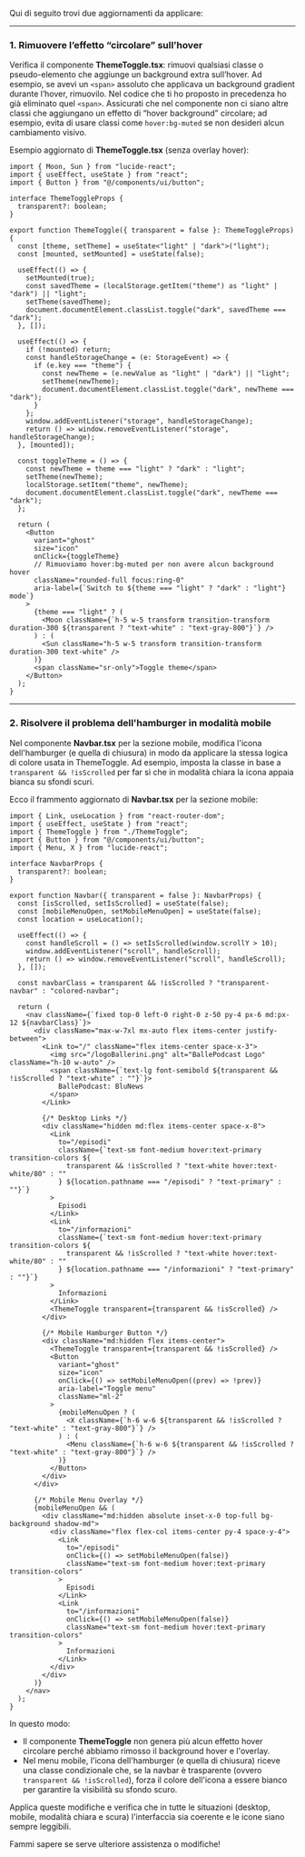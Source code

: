 Qui di seguito trovi due aggiornamenti da applicare:

---

### 1. Rimuovere l’effetto “circolare” sull’hover

Verifica il componente **ThemeToggle.tsx**: rimuovi qualsiasi classe o pseudo-elemento che aggiunge un background extra sull’hover. Ad esempio, se avevi un `<span>` assoluto che applicava un background gradient durante l’hover, rimuovilo. Nel codice che ti ho proposto in precedenza ho già eliminato quel `<span>`. Assicurati che nel componente non ci siano altre classi che aggiungano un effetto di “hover background” circolare; ad esempio, evita di usare classi come `hover:bg-muted` se non desideri alcun cambiamento visivo.

Esempio aggiornato di **ThemeToggle.tsx** (senza overlay hover):

```tsx
import { Moon, Sun } from "lucide-react";
import { useEffect, useState } from "react";
import { Button } from "@/components/ui/button";

interface ThemeToggleProps {
  transparent?: boolean;
}

export function ThemeToggle({ transparent = false }: ThemeToggleProps) {
  const [theme, setTheme] = useState<"light" | "dark">("light");
  const [mounted, setMounted] = useState(false);

  useEffect(() => {
    setMounted(true);
    const savedTheme = (localStorage.getItem("theme") as "light" | "dark") || "light";
    setTheme(savedTheme);
    document.documentElement.classList.toggle("dark", savedTheme === "dark");
  }, []);

  useEffect(() => {
    if (!mounted) return;
    const handleStorageChange = (e: StorageEvent) => {
      if (e.key === "theme") {
        const newTheme = (e.newValue as "light" | "dark") || "light";
        setTheme(newTheme);
        document.documentElement.classList.toggle("dark", newTheme === "dark");
      }
    };
    window.addEventListener("storage", handleStorageChange);
    return () => window.removeEventListener("storage", handleStorageChange);
  }, [mounted]);

  const toggleTheme = () => {
    const newTheme = theme === "light" ? "dark" : "light";
    setTheme(newTheme);
    localStorage.setItem("theme", newTheme);
    document.documentElement.classList.toggle("dark", newTheme === "dark");
  };

  return (
    <Button
      variant="ghost"
      size="icon"
      onClick={toggleTheme}
      // Rimuoviamo hover:bg-muted per non avere alcun background hover
      className="rounded-full focus:ring-0"
      aria-label={`Switch to ${theme === "light" ? "dark" : "light"} mode`}
    >
      {theme === "light" ? (
        <Moon className={`h-5 w-5 transform transition-transform duration-300 ${transparent ? "text-white" : "text-gray-800"}`} />
      ) : (
        <Sun className="h-5 w-5 transform transition-transform duration-300 text-white" />
      )}
      <span className="sr-only">Toggle theme</span>
    </Button>
  );
}
```

---

### 2. Risolvere il problema dell'hamburger in modalità mobile

Nel componente **Navbar.tsx** per la sezione mobile, modifica l'icona dell'hamburger (e quella di chiusura) in modo da applicare la stessa logica di colore usata in ThemeToggle. Ad esempio, imposta la classe in base a `transparent && !isScrolled` per far sì che in modalità chiara la icona appaia bianca su sfondi scuri.

Ecco il frammento aggiornato di **Navbar.tsx** per la sezione mobile:

```tsx
import { Link, useLocation } from "react-router-dom";
import { useEffect, useState } from "react";
import { ThemeToggle } from "./ThemeToggle";
import { Button } from "@/components/ui/button";
import { Menu, X } from "lucide-react";

interface NavbarProps {
  transparent?: boolean;
}

export function Navbar({ transparent = false }: NavbarProps) {
  const [isScrolled, setIsScrolled] = useState(false);
  const [mobileMenuOpen, setMobileMenuOpen] = useState(false);
  const location = useLocation();

  useEffect(() => {
    const handleScroll = () => setIsScrolled(window.scrollY > 10);
    window.addEventListener("scroll", handleScroll);
    return () => window.removeEventListener("scroll", handleScroll);
  }, []);

  const navbarClass = transparent && !isScrolled ? "transparent-navbar" : "colored-navbar";

  return (
    <nav className={`fixed top-0 left-0 right-0 z-50 py-4 px-6 md:px-12 ${navbarClass}`}>
      <div className="max-w-7xl mx-auto flex items-center justify-between">
        <Link to="/" className="flex items-center space-x-3">
          <img src="/logoBallerini.png" alt="BallePodcast Logo" className="h-10 w-auto" />
          <span className={`text-lg font-semibold ${transparent && !isScrolled ? "text-white" : ""}`}>
            BallePodcast: BluNews
          </span>
        </Link>

        {/* Desktop Links */}
        <div className="hidden md:flex items-center space-x-8">
          <Link
            to="/episodi"
            className={`text-sm font-medium hover:text-primary transition-colors ${
              transparent && !isScrolled ? "text-white hover:text-white/80" : ""
            } ${location.pathname === "/episodi" ? "text-primary" : ""}`}
          >
            Episodi
          </Link>
          <Link
            to="/informazioni"
            className={`text-sm font-medium hover:text-primary transition-colors ${
              transparent && !isScrolled ? "text-white hover:text-white/80" : ""
            } ${location.pathname === "/informazioni" ? "text-primary" : ""}`}
          >
            Informazioni
          </Link>
          <ThemeToggle transparent={transparent && !isScrolled} />
        </div>

        {/* Mobile Hamburger Button */}
        <div className="md:hidden flex items-center">
          <ThemeToggle transparent={transparent && !isScrolled} />
          <Button
            variant="ghost"
            size="icon"
            onClick={() => setMobileMenuOpen((prev) => !prev)}
            aria-label="Toggle menu"
            className="ml-2"
          >
            {mobileMenuOpen ? (
              <X className={`h-6 w-6 ${transparent && !isScrolled ? "text-white" : "text-gray-800"}`} />
            ) : (
              <Menu className={`h-6 w-6 ${transparent && !isScrolled ? "text-white" : "text-gray-800"}`} />
            )}
          </Button>
        </div>
      </div>

      {/* Mobile Menu Overlay */}
      {mobileMenuOpen && (
        <div className="md:hidden absolute inset-x-0 top-full bg-background shadow-md">
          <div className="flex flex-col items-center py-4 space-y-4">
            <Link
              to="/episodi"
              onClick={() => setMobileMenuOpen(false)}
              className="text-sm font-medium hover:text-primary transition-colors"
            >
              Episodi
            </Link>
            <Link
              to="/informazioni"
              onClick={() => setMobileMenuOpen(false)}
              className="text-sm font-medium hover:text-primary transition-colors"
            >
              Informazioni
            </Link>
          </div>
        </div>
      )}
    </nav>
  );
}
```

In questo modo:
- Il componente **ThemeToggle** non genera più alcun effetto hover circolare perché abbiamo rimosso il background hover e l'overlay.
- Nel menu mobile, l'icona dell'hamburger (e quella di chiusura) riceve una classe condizionale che, se la navbar è trasparente (ovvero `transparent && !isScrolled`), forza il colore dell'icona a essere bianco per garantire la visibilità su sfondo scuro.

Applica queste modifiche e verifica che in tutte le situazioni (desktop, mobile, modalità chiara e scura) l'interfaccia sia coerente e le icone siano sempre leggibili.

Fammi sapere se serve ulteriore assistenza o modifiche!